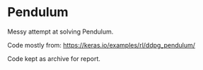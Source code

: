 # Pendulum

Messy attempt at solving Pendulum.

Code mostly from: https://keras.io/examples/rl/ddpg_pendulum/

Code kept as archive for report.